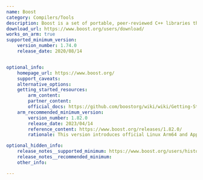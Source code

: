 ```yaml
---
name: Boost
category: Compilers/Tools
description: Boost is a set of portable, peer-reviewed C++ libraries that enhance functionality in areas like threading, data structures, and networking, offering valuable resources for C++ development and standardization.
download_url: https://www.boost.org/users/download/
works_on_arm: true
supported_minimum_version:
    version_number: 1.74.0
    release_date: 2020/08/14


optional_info:
    homepage_url: https://www.boost.org/
    support_caveats:
    alternative_options:
    getting_started_resources:
        arm_content:
        partner_content: 
        official_docs: https://github.com/boostorg/wiki/wiki/Getting-Started%3A-Overview#installing-boost
    arm_recommended_minimum_version:
        version_number: 1.82.0
        release_date: 2023/04/14
        reference_content: https://www.boost.org/releases/1.82.0/
        rationale: This version introduces official Linux Arm64 and Apple M1 testing in the Math library, ensuring better reliability and accuracy for 128-bit long double computations. The Multiprecision library also adds Arm64 continuous integration testing, improving compatibility and stability for high-precision workloads on Arm-based systems.

optional_hidden_info:
    release_notes__supported_minimum: https://www.boost.org/users/history/version_1_74_0.html
    release_notes__recommended_minimum:
    other_info: 

---
```


